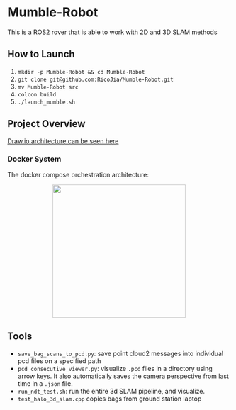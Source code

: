 # Mumble-Robot
This is a ROS2 rover that is able to work with 2D and 3D SLAM methods

## How to Launch
1. `mkdir -p Mumble-Robot && cd Mumble-Robot`
1. `git clone git@github.com:RicoJia/Mumble-Robot.git`
1. `mv Mumble-Robot src`
1. `colcon build`
1. `./launch_mumble.sh`

## Project Overview

[Draw.io architecture can be seen here](https://drive.google.com/file/d/1xhYCnX8CW-aLHqrS937fNR_KCQ_xAEB0/view?usp=sharing)

### Docker System

The docker compose orchestration architecture:

<div style="text-align: center;">
<p align="center">
    <figure>
        <img src="https://github.com/user-attachments/assets/380d3e80-478a-41f9-8de0-0a1f552c23fd" height="300" alt=""/>
    </figure>
</p>
</div>

## Tools

- `save_bag_scans_to_pcd.py`: save point cloud2 messages into individual pcd files on a specified path
- `pcd_consecutive_viewer.py`: visualize `.pcd` files in a directory using arrow keys. It also automatically saves the camera perspective from last time in a `.json` file.
- `run_ndt_test.sh`: run the entire 3d SLAM pipeline, and visualize.
- `test_halo_3d_slam.cpp` copies bags from ground station laptop


